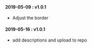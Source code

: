 #### 2019-05-09 : v1.0.1
- Adjust the border
#### 2019-05-16 : v1.0.1
- add descriptions and upload to repo
